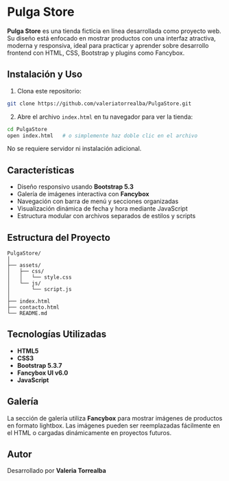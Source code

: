 # Pulga Store

**Pulga Store** es una tienda ficticia en línea desarrollada como proyecto web. Su diseño está enfocado en mostrar productos con una interfaz atractiva, moderna y responsiva, ideal para practicar y aprender sobre desarrollo frontend con HTML, CSS, Bootstrap y plugins como Fancybox.

## Instalación y Uso

1. Clona este repositorio:

```bash
git clone https://github.com/valeriatorrealba/PulgaStore.git
```

2. Abre el archivo `index.html` en tu navegador para ver la tienda:

```bash
cd PulgaStore
open index.html   # o simplemente haz doble clic en el archivo
```

No se requiere servidor ni instalación adicional.

## Características

- Diseño responsivo usando **Bootstrap 5.3**
- Galería de imágenes interactiva con **Fancybox**
- Navegación con barra de menú y secciones organizadas
- Visualización dinámica de fecha y hora mediante JavaScript
- Estructura modular con archivos separados de estilos y scripts

## Estructura del Proyecto

```
PulgaStore/
│
├── assets/
│   ├── css/
│   │   └── style.css       
│   └── js/
│       └── script.js      
│
├── index.html              
├── contacto.html           
└── README.md              
```

## Tecnologías Utilizadas

- **HTML5**
- **CSS3**
- **Bootstrap 5.3.7**
- **Fancybox UI v6.0**
- **JavaScript**

## Galería

La sección de galería utiliza **Fancybox** para mostrar imágenes de productos en formato lightbox. Las imágenes pueden ser reemplazadas fácilmente en el HTML o cargadas dinámicamente en proyectos futuros.

## Autor

Desarrollado por **Valeria Torrealba**

